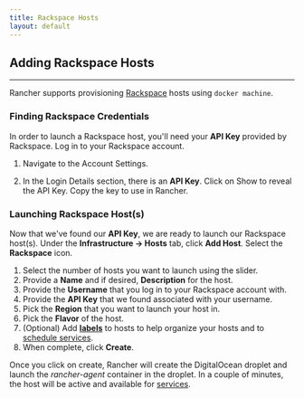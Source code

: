 ```yaml
---
title: Rackspace Hosts 
layout: default
---
```


## Adding Rackspace Hosts
---

Rancher supports provisioning [Rackspace](http://www.rackspace.com/) hosts using `docker machine`. 

### Finding Rackspace Credentials

In order to launch a Rackspace host, you'll need your **API Key** provided by Rackspace. Log in to your Rackspace account. 

1. Navigate to the Account Settings. 

2. In the Login Details section, there is an **API Key**. Click on Show to reveal the API Key. Copy the key to use in Rancher. 

### Launching Rackspace Host(s)

Now that we've found our **API Key**, we are ready to launch our Rackspace host(s). Under the **Infrastructure -> Hosts** tab, click **Add Host**. Select the **Rackspace** icon. 


1. Select the number of hosts you want to launch using the slider.
2. Provide a **Name** and if desired, **Description** for the host.
3. Provide the **Username** that you log in to your Rackspace account with.
4. Provide the **API Key** that we found associated with your username.
5. Pick the **Region** that you want to launch your host in.
6. Pick the **Flavor** of the host.
7. (Optional) Add **[labels]({{site.baseurl}}/docs/infrastructure/hosts/#labels)** to hosts to help organize your hosts and to [schedule services]({{site.baseurl}}/docs/services/projects/adding-services/#scheduling-services).
8. When complete, click **Create**. 

Once you click on create, Rancher will create the DigitalOcean droplet and launch the _rancher-agent_ container in the droplet. In a couple of minutes, the host will be active and available for [services]({{site.baseurl}}/docs/services/).
